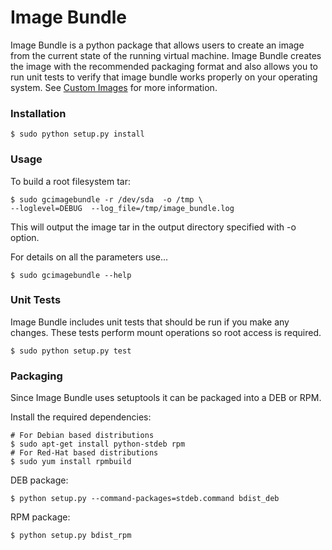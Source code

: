 Image Bundle
============

Image Bundle is a python package that allows users to create an image from the current state of the running virtual machine. Image Bundle creates the image with the recommended packaging format and also allows you to run unit tests to verify that image bundle works properly on your operating system. See [Custom Images](https://developers.google.com/compute/docs/images#bundle_image) for more information.

### Installation

    $ sudo python setup.py install

### Usage

To build a root filesystem tar:

    $ sudo gcimagebundle -r /dev/sda  -o /tmp \
    --loglevel=DEBUG  --log_file=/tmp/image_bundle.log

This will output the image tar in the output directory specified with -o option.

For details on all the parameters use...

    $ sudo gcimagebundle --help

### Unit Tests

Image Bundle includes unit tests that should be run if you make any changes. These tests perform mount operations so root access is required.

    $ sudo python setup.py test

### Packaging

Since Image Bundle uses setuptools it can be packaged into a DEB or RPM.

Install the required dependencies:

    # For Debian based distributions
    $ sudo apt-get install python-stdeb rpm
    # For Red-Hat based distributions
    $ sudo yum install rpmbuild 

DEB package:

    $ python setup.py --command-packages=stdeb.command bdist_deb
    
RPM package:

    $ python setup.py bdist_rpm
